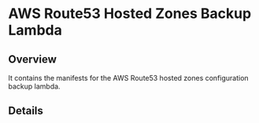 # AWS Route53 Hosted Zones Backup Lambda

## Overview

It contains the manifests for the AWS Route53 hosted zones configuration backup lambda.



## Details

